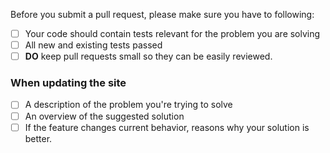 Before you submit a pull request, please make sure you have to following:

- [ ] Your code should contain tests relevant for the problem you are solving
- [ ] All new and existing tests passed
- [ ] **DO** keep pull requests small so they can be easily reviewed.

### When updating the site
- [ ] A description of the problem you're trying to solve
- [ ] An overview of the suggested solution
- [ ] If the feature changes current behavior, reasons why your solution is better.	
